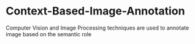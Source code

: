 # Context-Based-Image-Annotation
Computer Vision and Image Processing techniques are used to annotate image based on the semantic role
